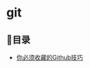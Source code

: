 # git

## 目录

- [你必须收藏的Github技巧](http://www.alloyteam.com/2016/12/you-must-collect-the-github-tips/)